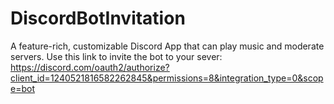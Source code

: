 # DiscordBotInvitation
A feature-rich, customizable Discord App that can play music and moderate servers.
Use this link to invite the bot to your sever: https://discord.com/oauth2/authorize?client_id=1240521816582262845&permissions=8&integration_type=0&scope=bot

